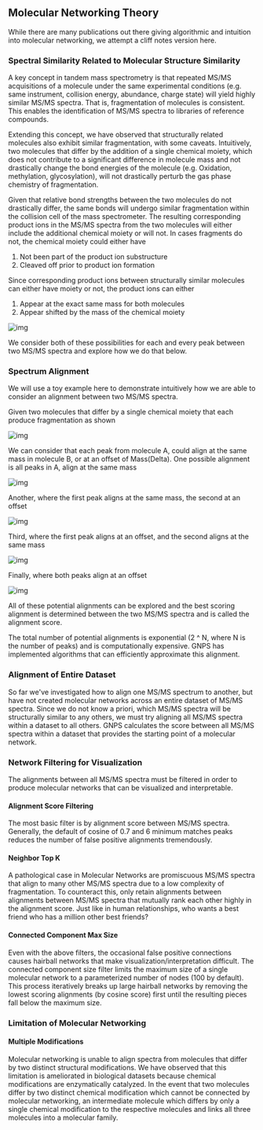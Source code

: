 ## Molecular Networking Theory

While there are many publications out there giving algorithmic and intuition into molecular networking, we attempt a cliff notes version here.

### Spectral Similarity Related to Molecular Structure Similarity

A key concept in tandem mass spectrometry is that repeated MS/MS acquisitions of a molecule under the same experimental conditions (e.g. same instrument, collision energy, abundance, charge state) will yield highly similar MS/MS spectra. That is, fragmentation of molecules is consistent. This enables the identification of MS/MS spectra to libraries of reference compounds.

Extending this concept, we have observed that structurally related molecules also exhibit similar fragmentation, with some caveats. Intuitively, two molecules that differ by the addition of a single chemical moiety, which does not contribute to a significant difference in molecule mass and not drastically change the bond energies of the molecule (e.g. Oxidation, methylation, glycosylation), will not drastically perturb the gas phase chemistry of fragmentation.  

Given that relative bond strengths between the two molecules do not drastically differ, the same bonds will undergo similar fragmentation within the collision cell of the mass spectrometer. The resulting corresponding product ions in the MS/MS spectra from the two molecules will either include the additional chemical moiety or will not. In cases fragments do not, the chemical moiety could either have

1. Not been part of the product ion substructure
2. Cleaved off prior to product ion formation

Since corresponding product ions between structurally similar molecules can either have moiety or not, the product ions can either

1. Appear at the exact same mass for both molecules
2. Appear shifted by the mass of the chemical moiety

![img](../img/networking_theory/networking_example.png)

We consider both of these possibilities for each and every peak between two MS/MS spectra and explore how we do that below.

### Spectrum Alignment

We will use a toy example here to demonstrate intuitively how we are able to consider an alignment between two MS/MS spectra.

Given two molecules that differ by a single chemical moiety that each produce fragmentation as shown

![img](../img/networking_theory/networking1.PNG)

We can consider that each peak from molecule A, could align at the same mass in molecule B, or at an offset of Mass(Delta). One possible alignment is all peaks in A, align at the same mass

![img](../img/networking_theory/SLIDE2.PNG)

Another, where the first peak aligns at the same mass, the second at an offset

![img](../img/networking_theory/SLIDE3.PNG)


Third, where the first peak aligns at an offset, and the second aligns at the same mass

![img](../img/networking_theory/SLIDE4.PNG)

Finally, where both peaks align at an offset

![img](../img/networking_theory/SLIDE5.PNG)

All of these potential alignments can be explored and the best scoring alignment is determined between the two MS/MS spectra and is called the alignment score.

The total number of potential alignments is exponential (2 ^ N, where N is the number of peaks) and is computationally expensive. GNPS has implemented algorithms that can efficiently approximate this alignment.

### Alignment of Entire Dataset

So far we've investigated how to align one MS/MS spectrum to another, but have not created molecular networks across an entire dataset of MS/MS spectra. Since we do not know a priori, which MS/MS spectra will be structurally similar to any others, we must try aligning all MS/MS spectra within a dataset to all others. GNPS calculates the score between all MS/MS spectra within a dataset that provides the starting point of a molecular network.

### Network Filtering for Visualization

The alignments between all MS/MS spectra must be filtered in order to produce molecular networks that can be visualized and interpretable.

#### Alignment Score Filtering

The most basic filter is by alignment score between MS/MS spectra. Generally, the default of cosine of 0.7 and 6 minimum matches peaks reduces the number of false positive alignments tremendously.

#### Neighbor Top K

A pathological case in Molecular Networks are promiscuous MS/MS spectra that align to many other MS/MS spectra due to a low complexity of fragmentation. To counteract this, only retain alignments between alignments between MS/MS spectra that mutually rank each other highly in the alignment score. Just like in human relationships, who wants a best friend who has a million other best friends?

#### Connected Component Max Size

Even with the above filters, the occasional false positive connections causes hairball networks that make visualization/interpretation difficult. The connected component size filter limits the maximum size of a single molecular network to a parameterized number of nodes (100 by default). This process iteratively breaks up large hairball networks by removing the lowest scoring alignments (by cosine score) first until the resulting pieces fall below the maximum size.

### Limitation of Molecular Networking

#### Multiple Modifications

Molecular networking is unable to align spectra from molecules that differ by two distinct structural modifications. We have observed that this limitation is ameliorated in biological datasets because chemical modifications are enzymatically catalyzed. In the event that two molecules differ by two distinct chemical modification which cannot be connected by molecular networking, an intermediate molecule which differs by only a single chemical modification to the respective molecules and links all three molecules into a molecular family.
